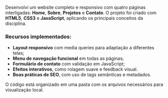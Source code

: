 Desenvolvi um website completo e responsivo com quatro páginas interligadas: **Home**, **Sobre**, **Projetos** e **Contato**. O projeto foi criado com **HTML5**, **CSS3** e **JavaScript**, aplicando os principais conceitos da disciplina.

### Recursos implementados:

* **Layout responsivo** com media queries para adaptação a diferentes telas;
* **Menu de navegação funcional** em todas as páginas;
* **Formulário de contato** com validação em JavaScript;
* **Efeitos interativos**, como rolagem suave e feedback visual.
* **Boas práticas de SEO**, com uso de tags semânticas e metadados.

O código está organizado em uma pasta com os arquivos necessários para visualização local.



